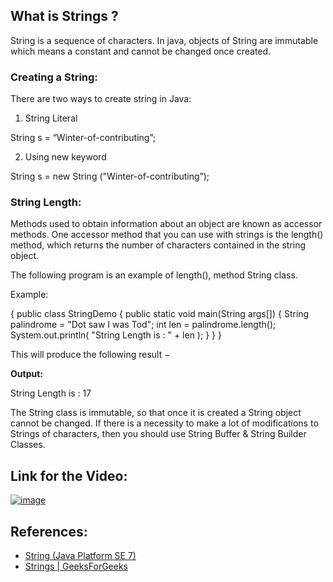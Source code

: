 ## What is Strings ?

String is a sequence of characters. In java, objects of String are immutable which means a constant and cannot be changed once created.

### Creating a String:

There are two ways to create string in Java:
1. String Literal

  String s = “Winter-of-contributing”;

2. Using new keyword

  String s = new String ("Winter-of-contributing”);
  
### String Length:

Methods used to obtain information about an object are known as accessor methods. One accessor method that you can use with strings is the length() method, which returns the number of characters contained in the string object.

The following program is an example of length(), method String class.

Example:

{
  public class StringDemo {
     public static void main(String args[]) {
        String palindrome = "Dot saw I was Tod";
        int len = palindrome.length();
        System.out.println( "String Length is : " + len );
     }
  }
}

This will produce the following result −

**Output:**

String Length is : 17

The String class is immutable, so that once it is created a String object cannot be changed. If there is a necessity to make a lot of modifications to Strings of characters, then you should use String Buffer & String Builder Classes.

## Link for the Video:

[![image](https://user-images.githubusercontent.com/62233992/136839592-b7190d50-c9b2-41e0-bc87-80c4c2d0fa58.png)](https://youtu.be/mWeRcNseryw)

## References:

* [String (Java Platform SE 7)](https://docs.oracle.com/javase/7/docs/api/java/lang/String.html)
* [Strings | GeeksForGeeks](https://www.geeksforgeeks.org/strings-in-java/#:~:text=Strings%20in%20Java%20are%20Objects,entirely%20new%20String%20is%20created)

